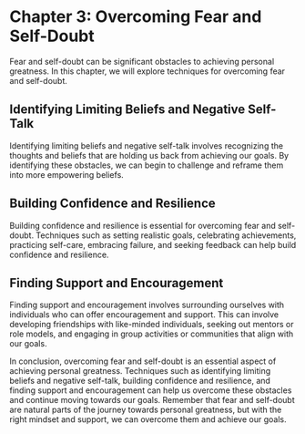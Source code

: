 Chapter 3: Overcoming Fear and Self-Doubt
=========================================

Fear and self-doubt can be significant obstacles to achieving personal greatness. In this chapter, we will explore techniques for overcoming fear and self-doubt.

Identifying Limiting Beliefs and Negative Self-Talk
---------------------------------------------------

Identifying limiting beliefs and negative self-talk involves recognizing the thoughts and beliefs that are holding us back from achieving our goals. By identifying these obstacles, we can begin to challenge and reframe them into more empowering beliefs.

Building Confidence and Resilience
----------------------------------

Building confidence and resilience is essential for overcoming fear and self-doubt. Techniques such as setting realistic goals, celebrating achievements, practicing self-care, embracing failure, and seeking feedback can help build confidence and resilience.

Finding Support and Encouragement
---------------------------------

Finding support and encouragement involves surrounding ourselves with individuals who can offer encouragement and support. This can involve developing friendships with like-minded individuals, seeking out mentors or role models, and engaging in group activities or communities that align with our goals.

In conclusion, overcoming fear and self-doubt is an essential aspect of achieving personal greatness. Techniques such as identifying limiting beliefs and negative self-talk, building confidence and resilience, and finding support and encouragement can help us overcome these obstacles and continue moving towards our goals. Remember that fear and self-doubt are natural parts of the journey towards personal greatness, but with the right mindset and support, we can overcome them and achieve our goals.
